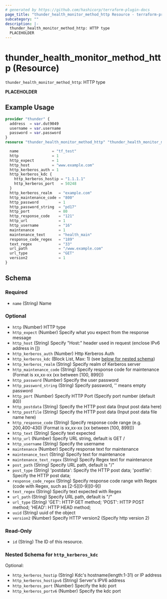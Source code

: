 ```yaml
---
# generated by https://github.com/hashicorp/terraform-plugin-docs
page_title: "thunder_health_monitor_method_http Resource - terraform-provider-thunder"
subcategory: ""
description: |-
  thunder_health_monitor_method_http: HTTP type
  PLACEHOLDER
---
```


# thunder_health_monitor_method_http (Resource)

`thunder_health_monitor_method_http`: HTTP type

__PLACEHOLDER__

## Example Usage

```terraform
provider "thunder" {
  address  = var.dut9049
  username = var.username
  password = var.password
}
resource "thunder_health_monitor_method_http" "thunder_health_monitor_method_http" {

  name               = "tf_test"
  http               = 1
  http_expect        = 1
  http_host          = "www.example.com"
  http_kerberos_auth = 1
  http_kerberos_kdc {
    http_kerberos_hostip = "1.1.1.1"
    http_kerberos_port   = 50248
  }
  http_kerberos_realm   = "example.com"
  http_maintenance_code = "800"
  http_password         = 1
  http_password_string  = "pd17"
  http_port             = 80
  http_response_code    = "121"
  http_url              = 1
  http_username         = "16"
  maintenance           = 1
  maintenance_text      = "health_main"
  response_code_regex   = "189"
  text_regex            = "33"
  url_path              = "/www.example.com"
  url_type              = "GET"
  version2              = 1
}
```

<!-- schema generated by tfplugindocs -->
## Schema

### Required

- `name` (String) Name

### Optional

- `http` (Number) HTTP type
- `http_expect` (Number) Specify what you expect from the response message
- `http_host` (String) Specify "Host:" header used in request (enclose IPv6 address in [])
- `http_kerberos_auth` (Number) Http Kerberos Auth
- `http_kerberos_kdc` (Block List, Max: 1) (see [below for nested schema](#nestedblock--http_kerberos_kdc))
- `http_kerberos_realm` (String) Specify realm of Kerberos server
- `http_maintenance_code` (String) Specify response code for maintenance (Format is xx,xx-xx (xx between [100, 899]))
- `http_password` (Number) Specify the user password
- `http_password_string` (String) Specify password, '' means empty password
- `http_port` (Number) Specify HTTP Port (Specify port number (default 80))
- `http_postdata` (String) Specify the HTTP post data (Input post data here)
- `http_postfile` (String) Specify the HTTP post data (Input post data file name here)
- `http_response_code` (String) Specify response code range (e.g. 200,400-430) (Format is xx,xx-xx (xx between [100, 899]))
- `http_text` (String) Specify text expected
- `http_url` (Number) Specify URL string, default is GET /
- `http_username` (String) Specify the username
- `maintenance` (Number) Specify response text for maintenance
- `maintenance_text` (String) Specify text for maintenance
- `maintenance_text_regex` (String) Specify Regex text for maintenance
- `post_path` (String) Specify URL path, default is "/"
- `post_type` (String) 'postdata': Specify the HTTP post data; 'postfile': Specify the HTTP post data;
- `response_code_regex` (String) Specify response code range with Regex (code with Regex, such as [2-5][0-9][0-9])
- `text_regex` (String) Specify text expected  with Regex
- `url_path` (String) Specify URL path, default is "/"
- `url_type` (String) 'GET': HTTP GET method; 'POST': HTTP POST method; 'HEAD': HTTP HEAD method;
- `uuid` (String) uuid of the object
- `version2` (Number) Specify HTTP version2 (Specify http version 2)

### Read-Only

- `id` (String) The ID of this resource.

<a id="nestedblock--http_kerberos_kdc"></a>
### Nested Schema for `http_kerberos_kdc`

Optional:

- `http_kerberos_hostip` (String) Kdc's hostname(length:1-31) or IP address
- `http_kerberos_hostipv6` (String) Server's IPV6 address
- `http_kerberos_port` (Number) Specify the kdc port
- `http_kerberos_portv6` (Number) Specify the kdc port


